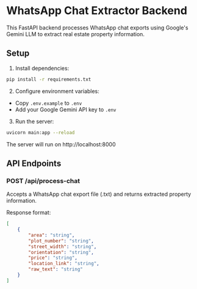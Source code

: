 # WhatsApp Chat Extractor Backend

This FastAPI backend processes WhatsApp chat exports using Google's Gemini LLM to extract real estate property information.

## Setup

1. Install dependencies:
```bash
pip install -r requirements.txt
```

2. Configure environment variables:
- Copy `.env.example` to `.env`
- Add your Google Gemini API key to `.env`

3. Run the server:
```bash
uvicorn main:app --reload
```

The server will run on http://localhost:8000

## API Endpoints

### POST /api/process-chat
Accepts a WhatsApp chat export file (.txt) and returns extracted property information.

Response format:
```json
[
    {
        "area": "string",
        "plot_number": "string",
        "street_width": "string",
        "orientation": "string",
        "price": "string",
        "location_link": "string",
        "raw_text": "string"
    }
]
```
